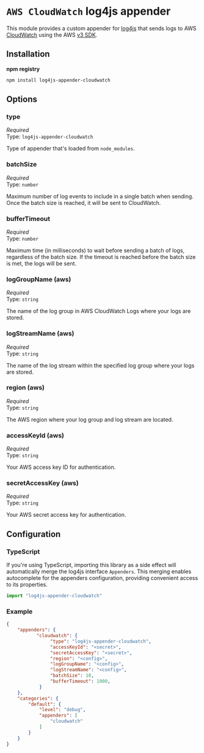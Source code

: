 # `AWS CloudWatch` log4js appender

This module provides a custom appender for [log4js][log4js_github] that
sends logs to AWS [CloudWatch][aws_cloudwatch] using the AWS [v3 SDK][cloudwatch_sdk].

## Installation

**npm registry**

```sh
npm install log4js-appender-cloudwatch
```

## Options

### type

_Required_\
Type: `log4js-appender-cloudwatch`

Type of appender that's loaded from `node_modules`.

### batchSize

_Required_\
Type: `number`

Maximum number of log events to include in a single batch when sending. Once the
batch size is reached, it will be sent to CloudWatch.

### bufferTimeout

_Required_\
Type: `number`

Maximum time (in milliseconds) to wait before sending a batch of logs,
regardless of the batch size. If the timeout is reached before the batch size is
met, the logs will be sent.

### logGroupName (aws)

_Required_\
Type: `string`

The name of the log group in AWS CloudWatch Logs where your logs are stored.

### logStreamName (aws)

_Required_\
Type: `string`

The name of the log stream within the specified log group where your logs are
stored.

### region (aws)

_Required_\
Type: `string`

The AWS region where your log group and log stream are located.

### accessKeyId (aws)

_Required_\
Type: `string`

Your AWS access key ID for authentication.

### secretAccessKey (aws)

_Required_\
Type: `string`

Your AWS secret access key for authentication.

## Configuration

### TypeScript

If you're using TypeScript, importing this library as a side effect will
automatically merge the log4js interface `Appenders`. This merging enables
autocomplete for the appenders configuration, providing convenient access to its
properties.

```ts
import "log4js-appender-cloudwatch"
```

### Example

```json
{
    "appenders": {
           "cloudwatch": {
                "type": "log4js-appender-cloudwatch",
                "accessKeyId": "<secret>",
                "secretAccessKey": "<secret>",
                "region": "<config>",
                "logGroupName": "<config>",
                "logStreamName": "<config>",
                "batchSize": 10,
                "bufferTimeout": 1000,
            }
    },
    "categories": {
        "default": {
            "level": "debug",
            "appenders": [
                "cloudwatch"
            ]
        }
    }
}
```

[aws_cloudwatch]: https://aws.amazon.com/cloudwatch/
[cloudwatch_sdk]: https://docs.aws.amazon.com/AWSJavaScriptSDK/v3/latest/client/cloudwatch-logs/
[log4js_github]: https://log4js-node.github.io/log4js-node/
